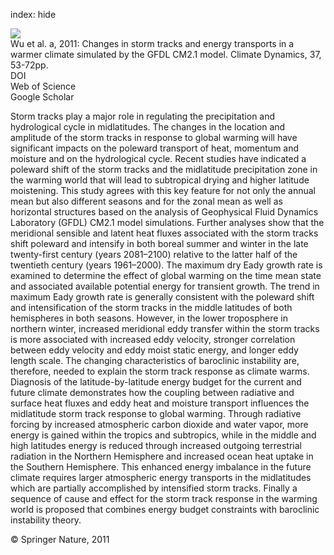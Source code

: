 index: hide

<div class="Citation">
    <div class="Citation-thumb CitationThumb-linked"  data-href="https://doi.org/10.1007/s00382-010-0776-4">
      <img src="https://static.claimspace.cloud/climate-study-static/refs/thumbs/12/Wu_et_al_2011a-thumb.png" />
    </div>

  <div class="Citation-body">
    <div class="Citation-text">Wu et al. a, 2011: Changes in storm tracks and energy transports in a warmer climate simulated by the GFDL CM2.1 model. <span class="Article-journal">Climate Dynamics, </span><span class="Article-volume">37, </span>53-72pp.</div>
    <div class="Citation-links">
      <div class="CitationLink" data-href="https://doi.org/10.1007/s00382-010-0776-4">
        <div class="CitationLink-icon CitationLink-Doi"></div>
        <div class="CitationLink-text">DOI</div>
      </div>
      <div class="CitationLink" data-href="http://cel.webofknowledge.com/InboundService.do?customersID=atyponcel&smartRedirect=yes&mode=FullRecord&IsProductCode=Yes&product=CEL&Init=Yes&Func=Frame&action=retrieve&SrcApp=literatum&SrcAuth=atyponcel&SID=7CNc3cIRaBKjGbSujFM&UT=WOS:000293403000004">
        <div class="CitationLink-icon CitationLink-Isi"></div>
        <div class="CitationLink-text">Web of Science</div>
      </div>
      <div class="CitationLink" data-href="https://scholar.google.com/scholar?q=10.1007/s00382-010-0776-4">
        <div class="CitationLink-icon CitationLink-Scholar"></div>
        <div class="CitationLink-text">Google Scholar</div>
      </div>
    </div>
  </div>
</div>

Storm tracks play a major role in regulating the precipitation and hydrological cycle in midlatitudes. The changes in the location and amplitude of the storm tracks in response to global warming will have significant impacts on the poleward transport of heat, momentum and moisture and on the hydrological cycle. Recent studies have indicated a poleward shift of the storm tracks and the midlatitude precipitation zone in the warming world that will lead to subtropical drying and higher latitude moistening. This study agrees with this key feature for not only the annual mean but also different seasons and for the zonal mean as well as horizontal structures based on the analysis of Geophysical Fluid Dynamics Laboratory (GFDL) CM2.1 model simulations. Further analyses show that the meridional sensible and latent heat fluxes associated with the storm tracks shift poleward and intensify in both boreal summer and winter in the late twenty-first century (years 2081–2100) relative to the latter half of the twentieth century (years 1961–2000). The maximum dry Eady growth rate is examined to determine the effect of global warming on the time mean state and associated available potential energy for transient growth. The trend in maximum Eady growth rate is generally consistent with the poleward shift and intensification of the storm tracks in the middle latitudes of both hemispheres in both seasons. However, in the lower troposphere in northern winter, increased meridional eddy transfer within the storm tracks is more associated with increased eddy velocity, stronger correlation between eddy velocity and eddy moist static energy, and longer eddy length scale. The changing characteristics of baroclinic instability are, therefore, needed to explain the storm track response as climate warms. Diagnosis of the latitude-by-latitude energy budget for the current and future climate demonstrates how the coupling between radiative and surface heat fluxes and eddy heat and moisture transport influences the midlatitude storm track response to global warming. Through radiative forcing by increased atmospheric carbon dioxide and water vapor, more energy is gained within the tropics and subtropics, while in the middle and high latitudes energy is reduced through increased outgoing terrestrial radiation in the Northern Hemisphere and increased ocean heat uptake in the Southern Hemisphere. This enhanced energy imbalance in the future climate requires larger atmospheric energy transports in the midlatitudes which are partially accomplished by intensified storm tracks. Finally a sequence of cause and effect for the storm track response in the warming world is proposed that combines energy budget constraints with baroclinic instability theory.

<div class="Citation-copy">
&copy; Springer Nature, 2011
</div>